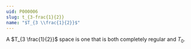 ```yaml
---
uid: P000006
slug: t_{3-frac{1}{2}}
name: "$T_{3 \\frac{1}{2}}$"
---
```

A $T_{3 \frac{1}{2}}$ space is one that is both completely regular and $T_0$.

